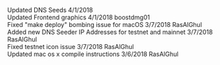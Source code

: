 Updated DNS Seeds 4/1/2018 <br />
Updated Frontend graphics 4/1/2018 boostdmg01 <br />
Fixed "make deploy" bombing issue for macOS 3/7/2018 RasAlGhul <br />
Added new DNS Seeder IP Addresses for testnet and mainnet 3/7/2018 RasAlGhul <br />
Fixed testnet icon issue 3/7/2018 RasAlGhul <br />
Updated mac os x compile instructions 3/6/2018 RasAlGhul <br />
